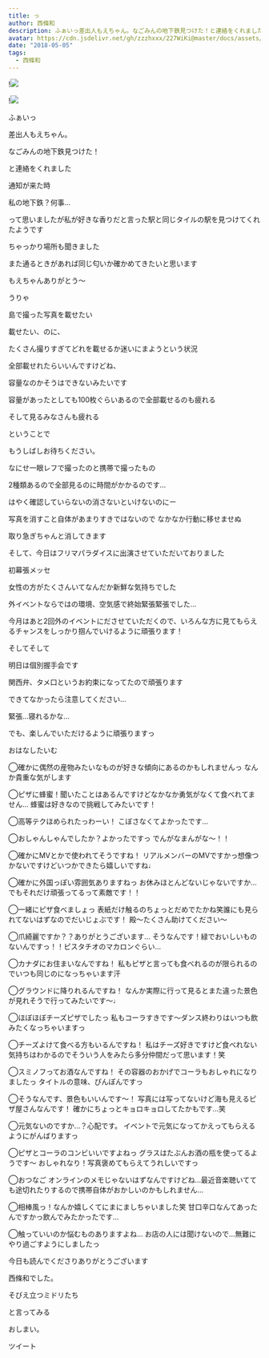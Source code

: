 ```yaml
---
title: っ
author: 西條和
description: ふぁいっ差出人もえちゃん。なごみんの地下鉄見つけた！と連絡をくれました通知が来た時私の...
avatar: https://cdn.jsdelivr.net/gh/zzzhxxx/227WiKi@master/docs/assets/photo/avatar/nagomi.jpg
date: "2018-05-05"
tags:
  - 西條和
---
```


!![](https://cdn.jsdelivr.net/gh/zzzhxxx/227WiKi-image@master/blog-image/nagomi-2018-05-05_1.jpg)

!![](https://cdn.jsdelivr.net/gh/zzzhxxx/227WiKi-image@master/blog-image/nagomi-2018-05-05_2.jpg)












ふぁいっ

















差出人もえちゃん。






なごみんの地下鉄見つけた！









と連絡をくれました










通知が来た時








私の地下鉄？何事…








って思いましたが私が好きな香りだと言った駅と同じタイルの駅を見つけてくれたようです










ちゃっかり場所も聞きました









また通るときがあれば同じ匂いか確かめてきたいと思います









もえちゃんありがとう〜











うりゃ








島で撮った写真を載せたい











載せたい、のに、











たくさん撮りすぎてどれを載せるか迷いにまようという状況








全部載せれたらいいんですけどね、






容量なのかそうはできないみたいです










容量があったとしても100枚ぐらいあるので全部載せるのも疲れる









そして見るみなさんも疲れる











ということで








もうしばしお待ちください。











なにせ一眼レフで撮ったのと携帯で撮ったもの









2種類あるので全部見るのに時間がかかるのです…









はやく確認していらないの消さないといけないのにー









写真を消すこと自体があまりすきではないので
なかなか行動に移せませぬ











取り急ぎちゃんと消してきます










そして、今日はフリマパラダイスに出演させていただいておりました










初幕張メッセ










女性の方がたくさんいてなんだか新鮮な気持ちでした











外イベントならではの環境、空気感で終始緊張緊張でした…









今月はあと2回外のイベントにださせていただくので、いろんな方に見てもらえるチャンスをしっかり掴んでいけるように頑張ります！









そしてそして









明日は個別握手会です









関西弁、タメ口というお約束になってたので頑張ります








できてなかったら注意してください…









緊張…寝れるかな…









でも、楽しんでいただけるように頑張りますっ









おはなしたいむ



◯確かに偶然の産物みたいなものが好きな傾向にあるのかもしれませんっ
なんか貴重な気がします



◯ピザに蜂蜜！聞いたことはあるんですけどなかなか勇気がなくて食べれてません…
蜂蜜は好きなので挑戦してみたいです！





◯高等テクほめられたっわーい！
こぼさなくてよかったです…




◯おしゃんしゃんでしたか？よかったですっ
でんがなまんがな〜！！




◯確かにMVとかで使われてそうですね！
リアルメンバーのMVですかっ想像つかないですけどいつかできたら嬉しいですね♩



◯確かに外国っぽい雰囲気ありますねっ
お休みほとんどないじゃないですか…でもそれだけ頑張ってるって素敵です！！



◯一緒にピザ食べましょっ
表紙だけ触るのちょっとだめでたかね笑誰にも見られてないはずなのでだいじょぶです！
殿〜たくさん助けてください〜





◯爪綺麗ですか？？ありがとうございます…
そうなんです！緑でおいしいものないんですっ！！ピスタチオのマカロンぐらい…




◯カナダにお住まいなんですね！
私もピザと言っても食べれるのが限られるのでいつも同じのになっちゃいます汗




◯グラウンドに降りれるんですね！
なんか実際に行って見るとまた違った景色が見れそうで行ってみたいです〜♩





◯ほぼほぼチーズピザでしたっ
私もコーラすきです〜ダンス終わりはいつも飲みたくなっちゃいますっ





◯チーズよけて食べる方もいるんですね！
私はチーズ好きですけど食べれない気持ちはわかるのでそういう人をみたら多分仲間だって思います！笑






◯スミノフってお酒なんですね！
その容器のおかげでコーラもおしゃれになりましたっ
タイトルの意味、ぴんぽんですっ






◯そうなんです、景色もいいんです〜！
写真には写ってないけど海も見えるピザ屋さんなんです！
確かにちょっとキョロキョロしてたかもです…笑





◯元気ないのですか…？心配です。
イベントで元気になってかえってもらえるようにがんばりますっ






◯ピザとコーラのコンビいいですよねっ
グラスはたぶんお酒の瓶を使ってるようです〜
おしゃれなり！写真褒めてもらえてうれしいですっ





◯おつなご
オンラインのメモじゃないはずなんですけどね…最近音楽聴いてても途切れたりするので携帯自体がおかしいのかもしれません…



◯相棒風っ！なんか嬉しくてにまにましちゃいました笑
甘口辛口なんてあったんですかっ飲んでみたかったです…




◯触っていいのか悩むものありますよね…
お店の人には聞けないので…無難にやり過ごすようにしましたっ







今日も読んでくださりありがとうございます






西條和でした。
















そびえ立つミドリたち










と言ってみる








おしまい。


ツイート



